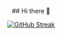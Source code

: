 <div align=center>
## Hi there 👋


[![GitHub Streak](https://streak-stats.demolab.com?user=Lina616&theme=dracula&hide_border=true&mode=weekly)](https://git.io/streak-stats)

</div>
  <!--
**Lina616/Lina616** is a ✨ _special_ ✨ repository because its `README.md` (this file) appears on your GitHub profile.

Here are some ideas to get you started:

- 🔭 I’m currently working on ...
- 🌱 I’m currently learning ...
- 👯 I’m looking to collaborate on ...
- 🤔 I’m looking for help with ...
- 💬 Ask me about ...
- 📫 How to reach me: ...
- 😄 Pronouns: ...
- ⚡ Fun fact: ...
-->
